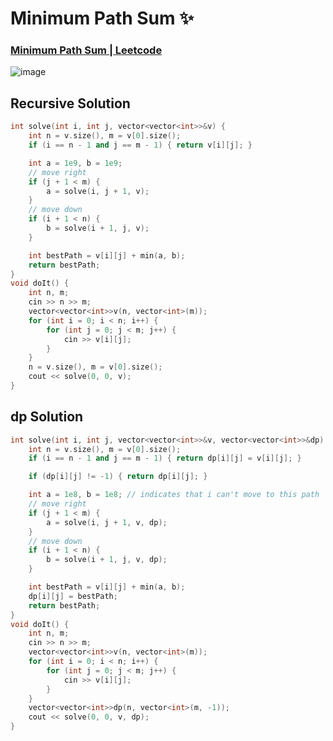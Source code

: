 # Minimum Path Sum ✨
### [Minimum Path Sum | Leetcode](https://leetcode.com/problems/minimum-path-sum/)
![image](https://github.com/Abdelrhman-Sayed70/Algorithms/assets/99830416/60ea4e0b-2415-4141-a6d2-b905ce358dd6)



## Recursive Solution

```cpp
int solve(int i, int j, vector<vector<int>>&v) {
    int n = v.size(), m = v[0].size(); 
    if (i == n - 1 and j == m - 1) { return v[i][j]; }

    int a = 1e9, b = 1e9;
    // move right 
    if (j + 1 < m) {
        a = solve(i, j + 1, v);
    }
    // move down 
    if (i + 1 < n) {
        b = solve(i + 1, j, v);
    }

    int bestPath = v[i][j] + min(a, b);
    return bestPath;
}
void doIt() {
    int n, m; 
    cin >> n >> m; 
    vector<vector<int>>v(n, vector<int>(m));
    for (int i = 0; i < n; i++) {
        for (int j = 0; j < m; j++) {
            cin >> v[i][j];
        }
    }
    n = v.size(), m = v[0].size();
    cout << solve(0, 0, v);
}
```

## dp Solution 
```cpp
int solve(int i, int j, vector<vector<int>>&v, vector<vector<int>>&dp) {
    int n = v.size(), m = v[0].size(); 
    if (i == n - 1 and j == m - 1) { return dp[i][j] = v[i][j]; }

    if (dp[i][j] != -1) { return dp[i][j]; }

    int a = 1e8, b = 1e8; // indicates that i can't move to this path
    // move right 
    if (j + 1 < m) {
        a = solve(i, j + 1, v, dp);
    }
    // move down 
    if (i + 1 < n) {
        b = solve(i + 1, j, v, dp);
    }

    int bestPath = v[i][j] + min(a, b);
    dp[i][j] = bestPath;
    return bestPath;
}
void doIt() {
    int n, m; 
    cin >> n >> m; 
    vector<vector<int>>v(n, vector<int>(m));
    for (int i = 0; i < n; i++) {
        for (int j = 0; j < m; j++) {
            cin >> v[i][j];
        }
    }
    vector<vector<int>>dp(n, vector<int>(m, -1));
    cout << solve(0, 0, v, dp);
}
```
